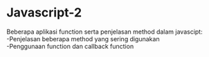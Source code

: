 # Javascript-2

Beberapa aplikasi function serta penjelasan method dalam javascipt: <br>
-Penjelasan beberapa method yang sering digunakan <br>
-Penggunaan function dan callback function